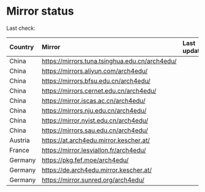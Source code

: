 <script src="./time.js"></script>
# Mirror status
Last check: <script type="text/javascript">localize(1743578610.8402028);</script>

|Country|Mirror|Last update|
|:------|:-----|:----------|
|China|https://mirrors.tuna.tsinghua.edu.cn/arch4edu/|<script type="text/javascript">localize(1743576266);</script>|
|China|https://mirrors.aliyun.com/arch4edu/|<script type="text/javascript">localize(1743533049);</script>|
|China|https://mirrors.bfsu.edu.cn/arch4edu/|<script type="text/javascript">localize(1743533049);</script>|
|China|https://mirrors.cernet.edu.cn/arch4edu/|<script type="text/javascript">localize(1743533049);</script>|
|China|https://mirror.iscas.ac.cn/arch4edu/|<script type="text/javascript">localize(1743533049);</script>|
|China|https://mirrors.nju.edu.cn/arch4edu/|<script type="text/javascript">localize(1743490118);</script>|
|China|https://mirror.nyist.edu.cn/arch4edu/|<script type="text/javascript">localize(1743533049);</script>|
|China|https://mirrors.sau.edu.cn/arch4edu/|<script type="text/javascript">localize(1731653531);</script>|
|Austria|https://at.arch4edu.mirror.kescher.at/|<script type="text/javascript">localize(1743533049);</script>|
|France|https://mirror.lesviallon.fr/arch4edu/|<script type="text/javascript">localize(1743533049);</script>|
|Germany|https://pkg.fef.moe/arch4edu/|<script type="text/javascript">localize(1743533049);</script>|
|Germany|https://de.arch4edu.mirror.kescher.at/|<script type="text/javascript">localize(1743533049);</script>|
|Germany|https://mirror.sunred.org/arch4edu/|<script type="text/javascript">localize(1743533049);</script>|

<script src="./tablefilter/tablefilter.js"></script>
<script src="./table.js"></script>